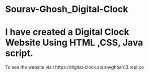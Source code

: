 # Sourav-Ghosh_Digital-Clock
<H1>I have created a Digital Clock Website Using HTML ,CSS, Java script.</H1> 
<P>To see the website visit  https://digital-clock.souravghosh13.repl.co</P>
